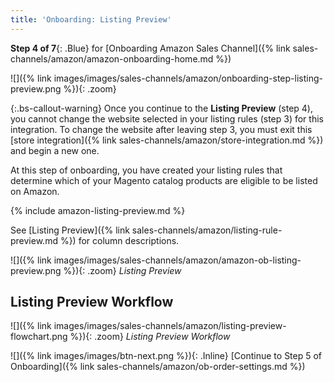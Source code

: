```yaml
---
title: 'Onboarding: Listing Preview'
---
```



**Step 4 of 7**{: .Blue} for [Onboarding Amazon Sales Channel]({% link sales-channels/amazon/amazon-onboarding-home.md %})

![]({% link images/images/sales-channels/amazon/onboarding-step-listing-preview.png %}){: .zoom}

{:.bs-callout-warning}
Once you continue to the **Listing Preview** (step 4), you cannot change the website selected in your listing rules (step 3) for this integration. To change the website after leaving step 3, you must exit this [store integration]({% link sales-channels/amazon/store-integration.md %}) and begin a new one.

At this step of onboarding, you have created your listing rules that determine which of your Magento catalog products are eligible to be listed on Amazon.

{% include amazon-listing-preview.md %}

See [Listing Preview]({% link sales-channels/amazon/listing-rule-preview.md %}) for column descriptions.

![]({% link images/images/sales-channels/amazon/amazon-ob-listing-preview.png %}){: .zoom}
_Listing Preview_

## Listing Preview Workflow

![]({% link images/images/sales-channels/amazon/listing-preview-flowchart.png %}){: .zoom}
_Listing Preview Workflow_

![]({% link images/images/btn-next.png %}){: .Inline} [Continue to Step 5 of Onboarding]({% link sales-channels/amazon/ob-order-settings.md %})
